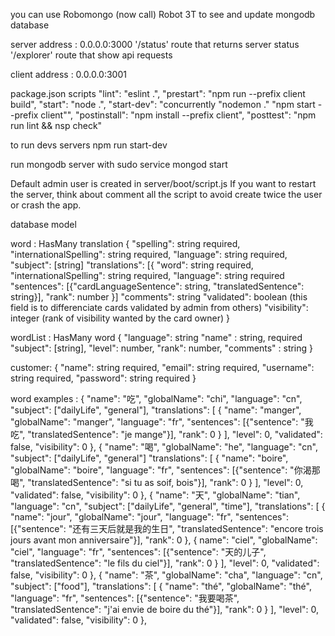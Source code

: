 you can use Robomongo (now call) Robot 3T to see and update mongodb database 

server address : 0.0.0.0:3000
      '/status' route that returns server status
      '/explorer' route that show api requests

client address : 0.0.0.0:3001


package.json scripts
      	    "lint": "eslint .",
	    "prestart": "npm run --prefix client build",
	    "start": "node .",
	    "start-dev": "concurrently \"nodemon .\" \"npm start --prefix client\"",
	    "postinstall": "npm install --prefix client",
	    "posttest": "npm run lint && nsp check"

to run devs servers
   npm run start-dev

run mongodb server with
    sudo service mongod start

Default admin user is created in server/boot/script.js
If you want to restart the server, think about comment all the script to avoid create twice the user or crash the app.

database model 

  word : HasMany translation
  {
    "spelling": string required,
    "internationalSpelling": string required,
    "language": string required,
    "subject": [string]
    "translations": [{
                      "word": string required,
                      "internationalSpelling": string required,
                      "language": string required
                      "sentences": [{"cardLanguageSentence": string, "translatedSentence": string}],
                      "rank": number
                    }]
    "comments": string
    "validated": boolean (this field is to differenciate cards validated by admin from others)
    "visibility": integer (rank of visibility wanted by the card owner)
  }

  wordList : HasMany word
  {	
    "language": string
    "name" : string, required
    "subject": [string],
    "level": number,
    "rank": number,
    "comments" : string
  }

  customer:
  {
    "name": string required,
    "email": string required,
    "username": string required,
    "password": string required
  }


word examples : 
{
  "name": "吃",
  "globalName": "chi",
  "language": "cn",
  "subject": ["dailyLife", "general"],
  "translations": [
    {
      "name": "manger",
      "globalName": "manger",
      "language": "fr",
      "sentences": [{"sentence": "我吃", "translatedSentence": "je mange"}],
      "rank": 0
    }
  ],
  "level": 0,
  "validated": false,
  "visibility": 0
},
{
  "name": "喝",
  "globalName": "he",
  "language": "cn",
  "subject": ["dailyLife", "general"]
  "translations": [
    {
      "name": "boire",
      "globalName": "boire",
      "language": "fr",
      "sentences": [{"sentence": "你渴那喝", "translatedSentence": "si tu as soif, bois"}],
      "rank": 0
    }
  ],
  "level": 0,
  "validated": false,
  "visibility": 0
},
{
  "name": "天",
  "globalName": "tian",
  "language": "cn",
  "subject": ["dailyLife", "general", "time"],
  "translations": [
    {
      "name": "jour",
      "globalName": "jour",
      "language": "fr",
      "sentences": [{"sentence": "还有三天后就是我的生日", "translatedSentence": "encore trois jours avant mon anniversaire"}],
      "rank": 0
    },
    {
      name": "ciel",
      "globalName": "ciel",
      "language": "fr",
      "sentences": [{"sentence": "天的儿子", "translatedSentence": "le fils du ciel"}],
      "rank": 0
    }
  ],
  "level": 0,
  "validated": false,
  "visibility": 0
},
{
  "name": "茶",
  "globalName": "cha",
  "language": "cn",
  "subject": ["food"],
  "translations": [
    {
      "name": "thé",
      "globalName": "thé",
      "language": "fr",
      "sentences": [{"sentence": "我要喝茶", "translatedSentence": "j\'ai envie de boire du thé"}],
      "rank": 0
    }
  ],
  "level": 0,
  "validated": false,
  "visibility": 0
},